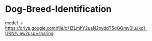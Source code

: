 # Dog-Breed-Identification
model -> https://drive.google.com/file/d/1ZLmhY2uaN2nvddT5qGQmv0IuJkc1-UKN/view?usp=sharing

